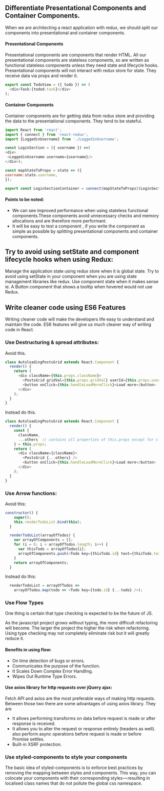 

## Differentiate Presentational Components and Container Components.

When we are architecting a react application with redux, we should split our components into presentational and container components.

#### Presentational Components
Presentational components are components that render HTML. All our presentational components are stateless components, so are written as functional stateless components unless they need state and lifecycle hooks. Presentational components will not interact with redux store for state. They receive data via props and render it.

```javascript
export const TodoView = ({ todo }) => (
  <div>Task:{todod.task}</div>
);
```

#### Container Components
Container components are for getting data from redux store and providing the data to the presentational components. They tend to be stateful.

```javascript
import React from 'react';
import { connect } from 'react-redux';
import {LoggedinUsername} from './LoggedinUsername';

const LoginSection = ({ username }) =>(
<div>
 <LoggedinUsername username={username}/>
</div>);

const mapStateToProps = state => ({
username:state.username,
});

export const LoginSectionContainer = connect(mapStateToProps)(LoginSection);
```

#### Points to be noted:

* We can see improved performance when using stateless functional components.These components avoid unnecessary checks and memory allocations and are therefore more performant.
* It will be easy to test a component , if you write the component as simple as possible by splitting presentational components and container components.
  
## Try to avoid using setState and component lifecycle hooks when using Redux:

Manage the application state using redux store when it is global state. Try to avoid using setState in your component when you are using state management libraries like redux. Use component state when it makes sense ie. A Button component that shows a tooltip when hovered would not use Redux.


## Write cleaner code using ES6 Features

Writing cleaner code will make the developers life easy to understand and maintain the code. ES6 features will give us much cleaner way of writing code in React.

### Use Destructuring & spread attributes:
Avoid this.

```javascript
class AutoloadingPostsGrid extends React.Component {
  render() {
    return (
      <div className={this.props.className}>
        <PostsGrid gridVal={this.props.gridVal} userId={this.props.userId} panelNo={this.props.panelNo} />
        <button onClick={this.handleLoadMoreClick}>Load more</button>
      </div>
    );
  }
}
```
Instead do this.
```javascript
class AutoloadingPostsGrid extends React.Component {
  render() {
    const {
      className,
      ...others  // contains all properties of this.props except for className
    } = this.props;
    return (
      <div className={className}>
        <PostsGrid {...others} />
        <button onClick={this.handleLoadMoreClick}>Load more</button>
      </div>
    );
  }
}
```

### Use Arrow functions:
Avoid this:
```javascript
constructor() {
    super();
    this.renderTodoList.bind(this);
  }

  renderTodoList(arrayOfTodos) {
    var arrayOfComponents = [];
    for (i = 0; i < arrayOfTodos.length; i++) {
      var thisTodo = arrayOfTodos[i];
      arrayOfComponents.push(<Todo key={thisTodo.id} text={thisTodo.text} />);
    }
    return arrayOfComponents;
  }
```

Instead do this:
```javascript
  renderTodoList = arrayOfTodos =>
    arrayOfTodos.map(todo => <Todo key={todo.id} {...todo} />);
```

### Use Flow Types

One thing is certain that type checking is expected to be the future of JS.

As the javascript project grows without typing, the more difficult refactoring will become. The larger the project the higher the risk when refactoring. Using type checking may not completely eliminate risk but it will greatly reduce it.

#### Benefits in using flow:
* On time detection of bugs or errors.
* Communicates the purpose of the function.
* It Scales Down Complex Error Handling.
* Wipes Out Runtime Type Errors.
  
#### Use axios library for http requests over jQuery ajax:

Fetch API and axios are the most preferable ways of making http requests. Between those two there are some advantages of using axios library. They are
* It allows performing transforms on data before request is made or after response is received.
* It allows you to alter the request or response entirely (headers as well). also perform async operations before request is made or before Promise settles.
* Built-in XSRF protection.
  
### Use styled-components to style your components

The basic idea of styled-components is to enforce best practices by removing the mapping between styles and components. This way, you can colocate your components with their corresponding styles — resulting in localised class names that do not pollute the global css namespace.



